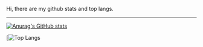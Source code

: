 
Hi, there are my github stats and top langs.

---

[![Anurag's GitHub stats](https://github-readme-stats.vercel.app/api?username=kuhsinyv&count_private=true&show_icons=true&theme=tokyonight)](https://github.com/anuraghazra/github-readme-stats)

[![Top Langs](https://github.com/kuhsinyv/github-stats/blob/master/generated/languages.svg)
